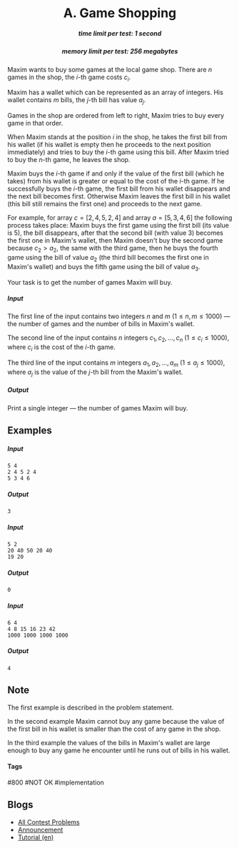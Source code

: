 <h1 style='text-align: center;'> A. Game Shopping</h1>

<h5 style='text-align: center;'>time limit per test: 1 second</h5>
<h5 style='text-align: center;'>memory limit per test: 256 megabytes</h5>

Maxim wants to buy some games at the local game shop. There are $n$ games in the shop, the $i$-th game costs $c_i$.

Maxim has a wallet which can be represented as an array of integers. His wallet contains $m$ bills, the $j$-th bill has value $a_j$.

Games in the shop are ordered from left to right, Maxim tries to buy every game in that order.

When Maxim stands at the position $i$ in the shop, he takes the first bill from his wallet (if his wallet is empty then he proceeds to the next position immediately) and tries to buy the $i$-th game using this bill. After Maxim tried to buy the $n$-th game, he leaves the shop.

Maxim buys the $i$-th game if and only if the value of the first bill (which he takes) from his wallet is greater or equal to the cost of the $i$-th game. If he successfully buys the $i$-th game, the first bill from his wallet disappears and the next bill becomes first. Otherwise Maxim leaves the first bill in his wallet (this bill still remains the first one) and proceeds to the next game.

For example, for array $c = [2, 4, 5, 2, 4]$ and array $a = [5, 3, 4, 6]$ the following process takes place: Maxim buys the first game using the first bill (its value is $5$), the bill disappears, after that the second bill (with value $3$) becomes the first one in Maxim's wallet, then Maxim doesn't buy the second game because $c_2 > a_2$, the same with the third game, then he buys the fourth game using the bill of value $a_2$ (the third bill becomes the first one in Maxim's wallet) and buys the fifth game using the bill of value $a_3$.

Your task is to get the number of games Maxim will buy.

##### Input

The first line of the input contains two integers $n$ and $m$ ($1 \le n, m \le 1000$) — the number of games and the number of bills in Maxim's wallet.

The second line of the input contains $n$ integers $c_1, c_2, \dots, c_n$ ($1 \le c_i \le 1000$), where $c_i$ is the cost of the $i$-th game.

The third line of the input contains $m$ integers $a_1, a_2, \dots, a_m$ ($1 \le a_j \le 1000$), where $a_j$ is the value of the $j$-th bill from the Maxim's wallet.

##### Output

Print a single integer — the number of games Maxim will buy.

## Examples

##### Input


```text
5 4  
2 4 5 2 4  
5 3 4 6  

```
##### Output


```text
3  

```
##### Input


```text
5 2  
20 40 50 20 40  
19 20  

```
##### Output


```text
0  

```
##### Input


```text
6 4  
4 8 15 16 23 42  
1000 1000 1000 1000  

```
##### Output


```text
4  

```
## Note

The first example is described in the problem statement.

In the second example Maxim cannot buy any game because the value of the first bill in his wallet is smaller than the cost of any game in the shop.

In the third example the values of the bills in Maxim's wallet are large enough to buy any game he encounter until he runs out of bills in his wallet.



#### Tags 

#800 #NOT OK #implementation 

## Blogs
- [All Contest Problems](../Educational_Codeforces_Round_47_(Rated_for_Div._2).md)
- [Announcement](../blogs/Announcement.md)
- [Tutorial (en)](../blogs/Tutorial_(en).md)
